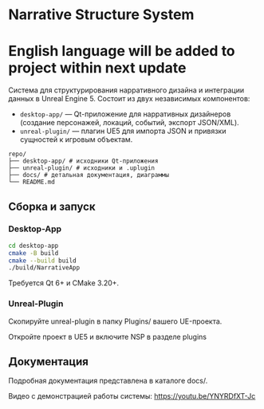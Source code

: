 # Narrative Structure System

# English language will be added to project within next update

Система для структурирования нарративного дизайна и интеграции данных в Unreal Engine 5. Состоит из двух независимых компонентов:

* `desktop-app/` — Qt-приложение для нарративных дизайнеров (создание персонажей, локаций, событий, экспорт JSON/XML).  
* `unreal-plugin/` — плагин UE5 для импорта JSON и привязки сущностей к игровым объектам.

```
repo/
├── desktop-app/ # исходники Qt-приложения
├── unreal-plugin/ # исходники и .uplugin
├── docs/ # детальная документация, диаграммы
└── README.md
```

## Сборка и запуск

### Desktop-App
```bash
cd desktop-app
cmake -B build
cmake --build build
./build/NarrativeApp
```
Требуется Qt 6+ и CMake 3.20+.

### Unreal-Plugin
Скопируйте unreal-plugin в папку Plugins/ вашего UE-проекта.

Откройте проект в UE5 и включите NSP в разделе plugins

## Документация
Подробная документация представлена в каталоге docs/.

Видео с демонстрацией работы системы:
https://youtu.be/YNYRDfXT-Jc
